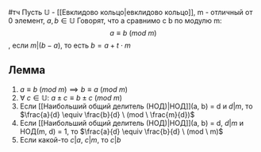 #тч 
Пусть $\mathbb{U}$ - [[Евклидово кольцо|евклидово кольцо]], m - отличный от 0 элемент, $a, b \in \mathbb{U}$
Говорят, что a сравнимо с b по модулю m:
$$a \equiv b \ (mod\  m)$$, если $m | (b - a)$, то есть $b = a + t \cdot m$
## Лемма
1. $a \equiv b \ (mod \ m) \implies b \equiv a \ (mod \ m)$
2. $\forall \ c \in \mathbb{U}: \ a \pm c \equiv b \pm c \ (mod \ m)$
3. Если [[Наибольший общий делитель (НОД)|НОД]](a, b) = d и $d | m$, то $\frac{a}{d} \equiv \frac{b}{d} \ (mod \ \frac{m}{d})$
4. Если [[Наибольший общий делитель (НОД)|НОД]](a, b) = d, $d | m$ и НОД(m, d) = 1, то $\frac{a}{d} \equiv \frac{b}{d} \ (mod \ m)$
5. Если какой-то $c|a, \ c|m$, то $c|b$